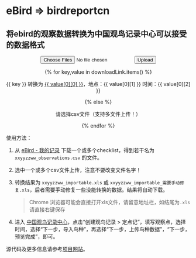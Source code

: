 #  eBird ⇒ birdreportcn

## 将ebird的观察数据转换为中国观鸟记录中心可以接受的数据格式

<center><form method=post enctype=multipart/form-data>
  <input type=file multiple name=file>
  <input type=submit value=Upload>
  <p></p>
	{% for key,value in downloadLink.items() %}
		<p><span>{{ key }} 转换为 </span><a href="{{ value[1] }}" download><span>{{ value[0][0] }}</span></a>，地点：{{ value[0][1] }} 时间：{{ value[0][2] }} </p>
	{% else %}
		<p>请选择csv文件（支持多文件上传！）</p>
	{% endfor %}
</form></center>




使用方法：

1. 从 <a href="https://ebird.org/mychecklists" target="_blank">eBird - 我的记录</a> 下载一个或多个checklist，得到若干名为 <code>xxyyzzww_observations.csv</code> 的文件。

2. 选中一个或多个csv文件上传，注意不要改变文件名字！

3. 转换结果为 <code>xxyyzzww_importable.xls</code> 或 <code>xxyyzzww_importable_需要手动修复.xls</code>，后者需要手动修复一些没能转换的数据。结果将自动下载。

   > Chrome 浏览器可能会直接打开xls文件，请留意地址栏，如结尾为`.xls`请直接右键保存

4. 进入 <a href="http://www.birdrecord.cn/member/index.html" target="_blank">中国观鸟记录中心</a>，点击“创建观鸟记录 > 定点记”，填写观察点，选择时间，选择“下一步，导入鸟种”，再选择“下一步，上传鸟种数据”，“下一步，预览完成”，即可。


源代码及更多信息请参考<a href="https://github.com/ljk5403/eBird_to_birdreportcn" target="_blank">项目网站</a>。

[^_^]: Generated by Typora with theme Gothic
